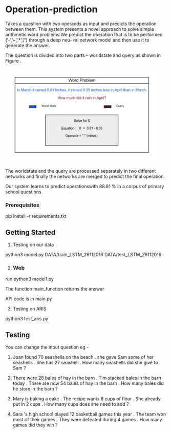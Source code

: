# Operation-prediction

Takes a question with two operands as input and predicts the operation between them. This system presents a novel approach to
solve simple arithmetic word problems.We predict the operation that is to be performed (’-’,’+’,’*’,’/’) through a deep neu-
ral network model and then use it to generate the answer. 

The question is divided into two parts - worldstate and query as shown in Figure .

![Word Probem](images/word_problem.png?raw=true "Dicision of a question")

The worldstate and the query are processed separately in two different networks and finally the networks
are merged to predict the final operation. 

Our system learns to predict operationswith 88.81 % in a corpus of primary school questions. 


### Prerequisites

pip install -r requirements.txt

## Getting Started

1) Testing on our data 

python3 model.py DATA/train_LSTM_26112016 DATA/test_LSTM_26112016

2) ### Web
run
python3 model1.py

The function main_function returns the answer

API code is in main.py

3) Testing on ARIS

python3 test_aris.py

## Testing

You can change the input question 
eg - 
1) Joan found 70 seashells on the beach . she gave Sam some of her seashells . She has 27 seashell . How many seashells did she give to Sam ? 

2) There were 28 bales of hay in the barn . Tim stacked bales in the barn today . There are now 54 bales of hay in the barn . How many bales did he store in the barn ? 
3) Mary is baking a cake . The recipe wants 8 cups of flour . She already put in 2 cups . How many cups does she need to add ? 
4) Sara 's high school played 12 basketball games this year . The team won most of their games . They were defeated during 4 games . How many games did they win ? 

